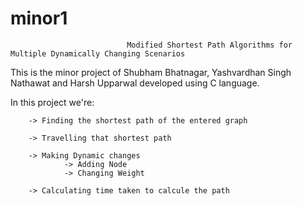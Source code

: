# minor1
                              Modified Shortest Path Algorithms for Multiple Dynamically Changing Scenarios

This is the minor project of Shubham Bhatnagar, Yashvardhan Singh Nathawat and Harsh Upparwal developed using C language.

In this project we're:
    
		-> Finding the shortest path of the entered graph 
    
		-> Travelling that shortest path
    
		-> Making Dynamic changes
         		-> Adding Node
         		-> Changing Weight
    
		-> Calculating time taken to calcule the path
